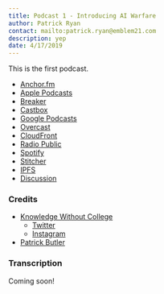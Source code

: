 ```yaml
---
title: Podcast 1 - Introducing AI Warfare
author: Patrick Ryan
contact: mailto:patrick.ryan@emblem21.com
description: yep
date: 4/17/2019
---
```

This is the first podcast.

* [Anchor.fm](https://anchor.fm/knowledgewithoutcollege/episodes/KWC-030-Patrick-Ryan-e3p0p9)
* [Apple Podcasts](https://podcasts.apple.com/us/podcast/kwc-030-patrick-ryan/id1355465192?i=1000435170139)
* [Breaker](https://www.breaker.audio/knowledge-without-college/e/45605415)
* [Castbox](https://castbox.fm/episode/KWC-030-Patrick-Ryan-id1193840-id145958154)
* [Google Podcasts](https://podcasts.google.com/?feed=aHR0cHM6Ly9hbmNob3IuZm0vcy8yYmFjZDVjL3BvZGNhc3QvcnNz&episode=ZjliNzBmOTEtNTBlMS02OTVkLWFlZTYtZDg1M2E3NmIwMGU1)
* [Overcast](https://overcast.fm/+ML6dVmuSI)
* [CloudFront](https://anchor.fm/s/2bacd5c/podcast/play/2965737/https%3A%2F%2Fd3ctxlq1ktw2nl.cloudfront.net%2Fstaging%2F2019-3-17%2FKWC--030-Patrick-Ryan-f6baac6e8724c.m4a)
* [Radio Public](https://radiopublic.com/knowledge-without-college-6rOvoR/ep/s1!6707d)
* [Spotify](https://open.spotify.com/episode/4UtVJVJN96oZKveGJyTVAV)
* [Stitcher](https://www.stitcher.com/podcast/anchor-podcasts/knowledge-without-college/e/60108626)
* [IPFS](https://gateway.ipfs.io/ipfs/QmRXEo2MRnuiewPitVKKbRpcF9EmNcu9hTvmWkKD36RTLC)
* [Discussion](https://8ch.net/gnosticwarfare/res/563.html)

### Credits

* [Knowledge Without College](https://knowledgewithoutcollege.com/)
  * [Twitter](https://twitter.com/KWCPod)
  * [Instagram](https://www.instagram.com/knowledgewithoutcollegepodcast/)
* [Patrick Butler](https://twitter.com/patrickbutler00)

### Transcription

Coming soon!